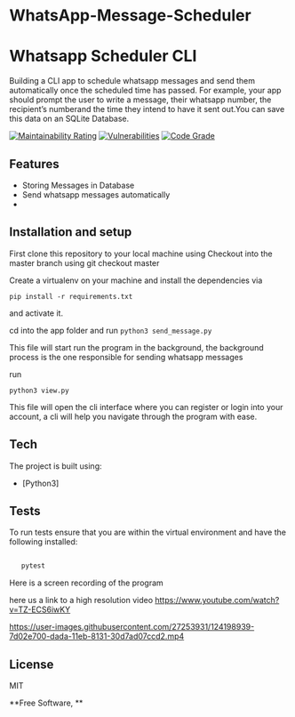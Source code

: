 # WhatsApp-Message-Scheduler
# Whatsapp Scheduler CLI

Building a CLI app to schedule whatsapp messages and send them automatically once the scheduled time has passed. For example, your app should prompt the user to write a message, their whatsapp number, the recipient’s numberand the time they intend to have it sent out.You can save this data on an SQLite Database.

[![Maintainability Rating](https://sonarcloud.io/api/project_badges/measure?project=kahenyaa_WhatsApp-Message-Scheduler&metric=sqale_rating)](https://sonarcloud.io/dashboard?id=kahenyaa_WhatsApp-Message-Scheduler) [![Vulnerabilities](https://sonarcloud.io/api/project_badges/measure?project=kahenyaa_WhatsApp-Message-Scheduler&metric=vulnerabilities)](https://sonarcloud.io/dashboard?id=kahenyaa_WhatsApp-Message-Scheduler) [![Code Grade](https://www.code-inspector.com/project/24468/status/svg)](https://www.code-inspector.com/public/project/136/mygithubproject/dashboard)






## Features

- Storing Messages in Database
- Send whatsapp messages automatically
- 





##  Installation and setup

First clone this repository to your local machine using 
Checkout into the master branch using git checkout master

Create a virtualenv on your machine and install the dependencies via 

``` pip install -r requirements.txt ```

and activate it. 

cd into the app folder and run
``` python3 send_message.py ```

This file will start run the program in the background, 
the background process is the one responsible for sending whatsapp messages

run

``` python3 view.py ```

This file will open the cli interface where you can register or login into your account, 
a cli will help you navigate through the program with ease. 





## Tech

The project is built using:

- [Python3]


## Tests

To run tests ensure that you are within the virtual environment and have the following installed:

```sh 

   pytest

```

Here is a screen recording of the program

here us a link to a high resolution video https://www.youtube.com/watch?v=TZ-ECS6iwKY

https://user-images.githubusercontent.com/27253931/124198939-7d02e700-dada-11eb-8131-30d7ad07ccd2.mp4



## License

MIT

**Free Software, **

[//]: # (These are reference links used in the body of this note and get stripped out when the markdown processor does its job. There is no need to format nicely because it shouldn't be seen. Thanks SO - http://stackoverflow.com/questions/4823468/store-comments-in-markdown-syntax)

   [dill]: <https://github.com/joemccann/dillinger>
   [git-repo-url]: <https://github.com/joemccann/dillinger.git>
   [john gruber]: <http://daringfireball.net>
   [df1]: <http://daringfireball.net/projects/markdown/>
   [markdown-it]: <https://github.com/markdown-it/markdown-it>
   [Ace Editor]: <http://ace.ajax.org>
   [node.js]: <http://nodejs.org>
   [Twitter Bootstrap]: <http://twitter.github.com/bootstrap/>
   [jQuery]: <http://jquery.com>
   [@tjholowaychuk]: <http://twitter.com/tjholowaychuk>
   [express]: <http://expressjs.com>
   [AngularJS]: <http://angularjs.org>
   [Gulp]: <http://gulpjs.com>

   [PlDb]: <https://github.com/joemccann/dillinger/tree/master/plugins/dropbox/README.md>
   [PlGh]: <https://github.com/joemccann/dillinger/tree/master/plugins/github/README.md>
   [PlGd]: <https://github.com/joemccann/dillinger/tree/master/plugins/googledrive/README.md>
   [PlOd]: <https://github.com/joemccann/dillinger/tree/master/plugins/onedrive/README.md>
   [PlMe]: <https://github.com/joemccann/dillinger/tree/master/plugins/medium/README.md>
   [PlGa]: <https://github.com/RahulHP/dillinger/blob/master/plugins/googleanalytics/README.md>
